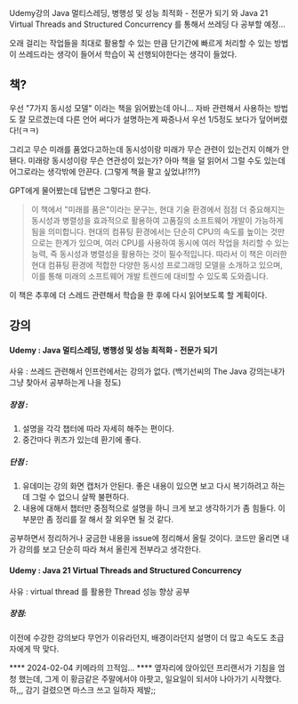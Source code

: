 Udemy강의 Java 멀티스레딩, 병행성 및 성능 최적화 - 전문가 되기
와 Java 21 Virtual Threads and Structured Concurrency 를 통해서 쓰레딩 다 공부할 예정...

오래 걸리는 작업들을 최대로 활용할 수 있는 만큼 단기간에 빠르게 처리할 수 있는 방법이 쓰레드라는 생각이 들어서 
학습이 꼭 선행되야한다는 생각이 들었다.

## 책?
우선 "7가지 동시성 모델" 이라는 책을 읽어봤는데 아니... 
자바 관련해서 사용하는 방법도 잘 모르겠는데 다른 언어 써다가 설명하는게 짜증나서
우선 1/5정도 보다가 덮어버렸다!(ㅋㅋ)

그리고 무슨 미래를 품었다고하는데 동시성이랑 미래가 무슨 관련이 있는건지 이해가 안됀다.
미래랑 동시성이랑 무슨 연관성이 있는가?
아마 책을 덜 읽어서 그럴 수도 있는데 어그로라는 생각밖에 안끈다. (그렇게 책을 팔고 싶었냐!?!?)

GPT에게 물어봤는데 답변은 그렇다고 한다.

> 이 책에서 "미래를 품은"이라는 문구는, 현대 기술 환경에서 점점 더 중요해지는 동시성과 병렬성을 효과적으로 활용하여 고품질의 소프트웨어 개발이 가능하게 됨을 의미합니다.
> 현대의 컴퓨팅 환경에서는 단순히 CPU의 속도를 높이는 것만으로는 한계가 있으며, 여러 CPU를 사용하여 동시에 여러 작업을 처리할 수 있는 능력, 즉 동시성과 병렬성을 활용하는 것이 필수적입니다.
> 따라서 이 책은 이러한 현대 컴퓨팅 환경에 적합한 다양한 동시성 프로그래밍 모델을 소개하고 있으며, 이를 통해 미래의 소프트웨어 개발 트렌드에 대비할 수 있도록 도와줍니다.

이 책은 추후에 더 스레드 관련해서 학습을 한 후에 다시 읽어보도록 할 계획이다.

## 강의
#### Udemy : Java 멀티스레딩, 병행성 및 성능 최적화 - 전문가 되기
사유 : 쓰레드 관련해서 인프런에서는 강의가 없다. (백기선씨의 The Java 강의는내가 그냥 찾아서 공부하는게 나을 정도)
##### 장점 : 
1. 설명을 각각 챕터에 따라 자세히 해주는 편이다.
2. 중간마다 퀴즈가 있는데 환기에 좋다.

##### 단점 : 
1. 유데미는 강의 화면 캡처가 안된다. 좋은 내용이 있으면 보고 다시 복기하려고 하는데 그럴 수 없으니 살짝 불편하다.
2. 내용에 대해서 챕터만 중점적으로 설명을 하니 크게 보고 생각하기가 좀 힘들다. 이 부분만 좀 정리를 잘 해서 잘 외우면 될 것 같다.

공부하면서 정리하거나 궁금한 내용을 issue에 정리해서 올릴 것이다.
코드만 올리면 내가 강의를 보고 단순히 따라 쳐서 올린게 전부라고 생각한다.

#### Udemy : Java 21 Virtual Threads and Structured Concurrency
사유 : virtual thread 를 활용한 Thread 성능 향상 공부
##### 장점:
이전에 수강한 강의보다 무언가 이유라던지, 배경이라던지 설명이 더 많고 속도도 초급자에게 딱 맞다. 

**** 2024-02-04 키메라의 끄적임... ****
옆자리에 앉아있던 프리랜서가 기침을 엄청 했는데, 그게 이 황금같은 주말에서야 아팟고, 일요일이 되서야 나아가기 시작했다.
하,,, 감기 걸렸으면 마스크 쓰고 일하자 제발;;


